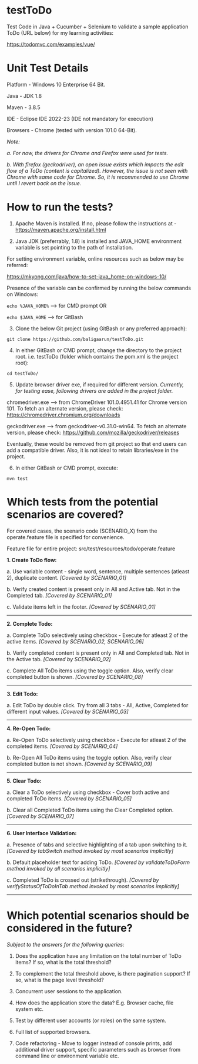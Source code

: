 # testToDo
Test Code in Java + Cucumber + Selenium to validate a sample application ToDo (URL below) for my learning activities:

https://todomvc.com/examples/vue/


# Unit Test Details
Platform - Windows 10 Enterprise 64 Bit.

Java - JDK 1.8

Maven - 3.8.5

IDE - Eclipse IDE 2022-23 (IDE not mandatory for execution)

Browsers - Chrome (tested with version 101.0 64-Bit).

*Note:*

*a. For now, the drivers for Chrome and Firefox were used for tests.*

*b. With firefox (geckodriver), an open issue exists which impacts the edit flow of a ToDo (content is capitalized). However, the issue is not seen with Chrome with same code for Chrome. So, it is recommended to use Chrome until I revert back on the issue.*

# How to run the tests?

1. Apache Maven is installed. If no, please follow the instructions at - https://maven.apache.org/install.html

2. Java JDK (preferrably, 1.8) is installed and JAVA_HOME environment variable is set pointing to the path of installation.

For setting environment variable, online resources such as below may be referred:

https://mkyong.com/java/how-to-set-java_home-on-windows-10/

Presence of the variable can be confirmed by running the below commands on Windows:

```echo %JAVA_HOME%```   --> for CMD prompt  OR

```echo $JAVA_HOME```    --> for GitBash

3. Clone the below Git project (using GitBash or any preferred approach):

```git clone https://github.com/baligaarun/testToDo.git```

4. In either GitBash or CMD prompt, change the directory to the project root. i.e. testToDo (folder which contains the pom.xml is the project root):

```cd testToDo/```

5. Update browser driver exe, if required for different version. *Currently, for testing ease, following drivers are added in the project folder.*

chromedriver.exe --> from ChromeDriver 101.0.4951.41 for Chrome version 101. To fetch an alternate version, please check: https://chromedriver.chromium.org/downloads

geckodriver.exe --> from geckodriver-v0.31.0-win64. To fetch an alternate version, please check: https://github.com/mozilla/geckodriver/releases

Eventually, these would be removed from git project so that end users can add a compatible driver. Also, it is not ideal to retain libraries/exe in the project.

6. In either GitBash or CMD prompt, execute: 

```mvn test```

# Which tests from the potential scenarios are covered? 

For covered cases, the scenario code (SCENARIO_X) from the operate.feature file is specified for convenience.

Feature file for entire project: src/test/resources/todo/operate.feature

**1. Create ToDo flow:**

a. Use variable content - single word, sentence, multiple sentences (atleast 2), duplicate content. *[Covered by SCENARIO_01]*

b. Verify created content is present only in All and Active tab. Not in the Completed tab. *[Covered by SCENARIO_01]*

c. Validate items left in the footer. *[Covered by SCENARIO_01]*

------------

**2. Complete Todo:**

a. Complete ToDo selectively using checkbox - Execute for atleast 2 of the active items. *[Covered by SCENARIO_02, SCENARIO_06]*

b. Verify completed content is present only in All and Completed tab. Not in the Active tab. *[Covered by SCENARIO_02]*

c. Complete All ToDo items using the toggle option. Also, verify clear completed button is shown.  *[Covered by SCENARIO_08]*

-----------

**3. Edit Todo:**

a. Edit ToDo by double click. Try from all 3 tabs - All, Active, Completed for different input values. *[Covered by SCENARIO_03]*

-----------

**4. Re-Open Todo:**

a. Re-Open ToDo selectively using checkbox - Execute for atleast 2 of the completed items. *[Covered by SCENARIO_04]*

b. Re-Open All ToDo items using the toggle option. Also, verify clear completed button is not shown. *[Covered by SCENARIO_09]*

------------

**5. Clear Todo:**

a. Clear a ToDo selectively using checkbox - Cover both active and completed ToDo items. *[Covered by SCENARIO_05]*

b. Clear all Completed ToDo items using the Clear Completed option. *[Covered by SCENARIO_07]*

-------------

**6. User Interface Validation:**

a. Presence of tabs and selective highlighting of a tab upon switching to it. *[Covered by tabSwitch method invoked by most scenarios implicitly]*

b. Default placeholder text for adding ToDo. *[Covered by validateToDoForm method invoked by all scenarios implicitly]*

c. Completed ToDo is crossed out (strikethrough). *[Covered by verifyStatusOfToDoInTab method invoked by most scenarios implicitly]*

------------

# Which potential scenarios should be considered in the future?

*Subject to the answers for the following queries:*

1. Does the application have any limitation on the total number of ToDo items? If so, what is the total threshold? 

2. To complement the total threshold above, is there pagination support? If so, what is the page level threshold?

3. Concurrent user sessions to the application.

4. How does the application store the data? E.g. Browser cache, file system etc.

5. Test by different user accounts (or roles) on the same system.

6. Full list of supported browsers.

7. Code refactoring - Move to logger instead of console prints, add additional driver support, specific parameters such as browser from command line or environment variable etc.
